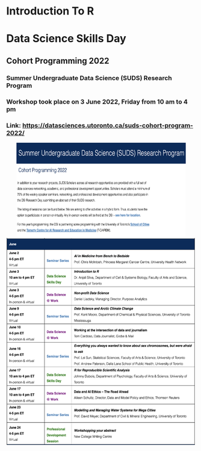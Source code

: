 # Introduction To R
# Data Science Skills Day
## Cohort Programming 2022
### Summer Undergraduate Data Science (SUDS) Research Program

### Workshop took place on 3 June 2022, Friday from 10 am to 4 pm

### Link: https://datasciences.utoronto.ca/suds-cohort-program-2022/


<div style="text-align:center">

<img src="DescrpImage1.png" alt="README1" width="450" height="250"/>

<img src="DescrpImage2.png" alt="README1" width="650" height="550"/>

<div style="text-align:center">
